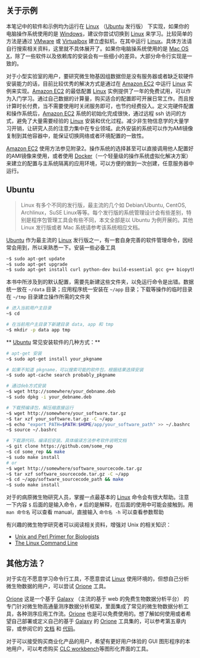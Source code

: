 ## 关于示例

本笔记中的软件和示例均为运行在 [Linux][] （[Ubuntu][] 发行版） 下实现，如果你的电脑操作系统使用的是 [Windows]()，建议你尝试切换到 [Linux][] 来学习。比较简单的方法是通过 [VMware](http://www.vmware.com/) 或 [Virtualbox](https://www.virtualbox.org/) 建立虚拟机，在其中运行 [Linux][]。具体方法请自行搜索相关资料，这里就不具体展开了。如果你电脑操系统使用的是 [Mac OS X](https://www.apple.com/osx/)，除了一些软件以及依赖库的安装会有一些细小的差异。大部分命令行实现是一致的。

对于小型实验室的用户，要研究微生物基因组数据但是没有服务器或者缺乏软硬件安装能力的话，目前比较优秀的解决方式是通过在 [Amazon EC2][] 中运行 [Linux][] 实例来实现。[Amazon EC2][] 的最低配置 [Linux][] 实例提供了一年的免费试用，可以作为入门学习。通过自己数据的计算量，购买适合的配置即可开展日常工作。而且按计算时长付费，当不需要使用时关闭服务即可，也节约经费投入。定义完硬件配置和操作系统后，[Amazon EC2][] 系统的初始化完成很快，通过远程 ssh 访问的方式，避免了大量需要经验的 [Linux][] 安装和优化过程。减少非生物信息学的大量学习开销，让研究人员的注意力集中在专业领域。此外安装的系统可以作为AMI镜像复制到其他容器中，能保证切换网络或者环境配置的一致性。

[Amazon EC2][] 使用方法参见附录2。操作系统的选择甚至可以直接调用他人配置好的AMI镜像来使用，或者使用 [Docker][]（一个轻量级的操作系统虚拟化解决方案）来建立的配置与主系统隔离的应用环境，可以方便的做到一次创建，任意服务器中运行。

## Ubuntu

>Linux 有多个不同的发行版，最主流的几个如 Debian/Ubuntu, CentOS, Archlinux，SuSE Linux等等。每个发行版的系统管理设计会有些差别，特别是程序包管理工具会有些不同，本文全部是以 Ubuntu 为例开展的。其他 Linux 发行版或者 Mac 系统请参考该系统相应文档。

[Ubuntu][] 作为最主流的 [Linux][] 发行版之一，有一套自身完善的软件管理命令，因经常会用到，所以来熟悉一下。安装一些必备工具

```bash
~$ sudo apt-get update
~$ sudo apt-get upgrade
~$ sudo apt-get install curl python-dev build-essential gcc g++ biopython bioperl libbz2-dev
```

本书中所涉及到的默认配置，需要先新建这些文件夹，以免运行命令是出错。数据统一放在 `~/data` 目录；应用程序统一安装在 `~/app` 目录；下载等操作的临时目录在 `~/tmp` 目录建立操作所需的文件夹

```bash
# 进入当前用户主目录
~$ cd

# 在当前用户主目录下新建目录 data, app 和 tmp
~$ mkdir -p data app tmp
```

** [Ubuntu][] 常见安装软件的几种方式：**

```bash
# apt-get 安装
~$ sudo apt-get install your_pkgname

# 如果不知道 pkgname，可以搜索可能的软件包，根据结果选择安装
~$ sudo apt-cache search probably_pkgname

# 通过deb方式安装
~$ wget http://somewhere/your_debname.deb
~$ sudo dpkg -i your_debname.deb

# 下载预编译包，解压缩直接运行
~$ wget http://somewhere/your_software.tar.gz
~$ tar xzf your_software.tar.gz -C ~/app
~$ echo "export PATH=$PATH:$HOME/app/your_software_path" >> ~/.bashrc
~$ source ~/.bashrc

# 下载源代码，编译后安装。具体编译方法参考软件说明文档
~$ git clone https://github.com/some_rep
~$ cd some_rep && make
~$ sudo make install
# or
~$ wget http://somewhere/software_sourcecode.tar.gz
~$ tar xzf software_sourcecode.tar.gz -C ~/app
~$ cd ~/app/software_sourcecode_path && make
~$ sudo make install
```

对于的病原微生物研究人员，掌握一点最基本的 [Linux][] 命令会有很大帮助。注意一下内容 `$` 后面的是输入命令，`#` 后的是解释，在后面的使用中可能会接触到。用 `man 命令名` 可以查看 manual，直接输入 `命令名 -h` 可以查看参数帮助

有兴趣的微生物学研究者可以阅读相关资料，增强对 Unix 的相关知识：

 * [Unix and Perl Primer for Biologists](http://korflab.ucdavis.edu/Unix_and_Perl/current.html)
 * [The Linux Command Line](http://billie66.github.io/TLCL/book/zh/)

## 其他方法？

对于实在不愿意学习命令行工具，不愿意尝试 [Linux][] 使用环境的，但想自己分析微生物数据的用户，可以尝试 [Orione][] 工具。

[Orione][] 这是一个基于 [Galaxy][] （主流的基于 web 的免费生物数据分析平台） 的专门针对微生物高通量测序数据分析框架，里面集成了常见的微生物数据分析工具，各种测序应用工作流。[Orione][] 也是可以免费使用的。想了解如何使用或者希望自己部署或定义自己的基于 [Galaxy][] 的 [Orione][] 工具集的，可以参考第五章内容，或参阅它的 [文档](http://orione-documentation.readthedocs.org/) 和 [代码](https://bitbucket.org/crs4/orione-tools)。

对于可以接受购买商业化产品的用户，希望有更好用户体验的 GUI 图形程序的本地用户，可以考虑购买 [CLC workbench](http://www.clcbio.com/products/clc-genomics-workbench/)等图形化界面的工具。

[Linux]: http://www.linux.com/ "Linux"
[Illumina]: http://www.illumina.com/ "Illumina"
[MiSeq]: http://www.illumina.com/search.ilmn?search=MiSeq&Pg=1&ilmn_search_btn.x=1 "MiSeq"
[gitbook]: http://www.gitbook.io/ "Git Book"
[Open Source]: http://opensource.org/ "开源思想"
[Linux]: http://www.linux.com/ "Linux"
[Ubuntu]: http://www.ubuntu.com/ "Ubuntu"
[Amazon EC2]: http://aws.amazon.com/cn/ec2/ "Amazon EC2 Service"
[Orione]: http://orione.crs4.it/ "A framework for microbiology ngs data analysis"
[Galaxy]: http://galaxyproject.org/ "Galaxy is an open, web-based platform for data intensive biomedical research"
[docker]: http://www.docker.io "Docker"
[Windows]: http://windows.microsoft.com "Microsoft"